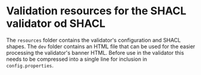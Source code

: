 # Validation resources for the SHACL validator od SHACL

The `resources` folder contains the validator's configuration and SHACL shapes.
The `dev` folder contains an HTML file that can be used for the easier processing the validator's banner HTML. Before use
in the validator this needs to be compressed into a single line for inclusion in `config.properties`.